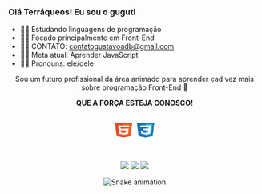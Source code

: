 ### Olá Terráqueos! Eu sou o guguti 

- 🐱‍👤 Estudando linguagens de programação
- 🐱‍👓 Focado principalmente em Front-End
- 🐱‍🐉 CONTATO: contatogustavoadb@gmail.com
- 🐱‍💻 Meta atual: Aprender JavaScript
- 🐱‍🏍 Pronouns: ele/dele

<div>
  
  
  
  <p align="center">
    Sou um futuro profissional da área animado para aprender cad vez mais sobre programação Front-End 🤗
   
  </p>
  
  <p align="center">
    <strong>QUE A FORÇA ESTEJA CONOSCO!</strong>
  </p>
  


<div align="center" valign="top"><br>

  <img align="center" alt="HTML" height="30" width="40" src="https://raw.githubusercontent.com/devicons/devicon/master/icons/html5/html5-original.svg">
  <img align="center" alt="CSS" height="30" width="40" src="https://raw.githubusercontent.com/devicons/devicon/master/icons/css3/css3-original.svg">

</div><br>

##

<div align="center">
  <a href="https://discord.gg/AhxhybA3yM" target="_blank"><img src="https://img.shields.io/badge/Discord-7289DA?style=for-the-badge&logo=discord&logoColor=white" target="_blank"></a> 
  <a href="https://www.instagram.com/gugutti/" target="_blank"><img src="https://img.shields.io/badge/-Instagram-%23E4405F?style=for-the-badge&logo=instagram&logoColor=white" target="_blank"></a>
  <a href="mailto:contatogustavoadc@gmail.com"><img src="https://img.shields.io/badge/-Gmail-%23333?style=for-the-badge&logo=gmail&logoColor=white" target="_blank"></a>
</div>

<div align="center">

  ![Snake animation](https://github.com/gugutti/blob/output/github-contribution-grid-snake.svg)
  
</div>


